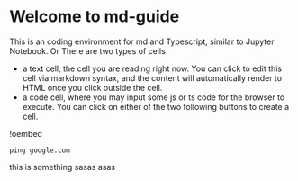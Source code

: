 <!--ea0o3-->
# Welcome to md-guide
 This is an  coding environment for md and Typescript, similar to Jupyter Notebook.
 Or 
There are two types of cells 

 - a text cell, the cell you are reading right now. You can click to edit this cell via markdown syntax, and the content will automatically render to HTML once you click outside the cell. 
 - a code cell, where you may input some js or ts code for the browser to execute. 
You can click on either of the two following buttons to create a cell.

!oembed[](/patches/ea0o3.patch)

```shell id=1oek9 preview
ping google.com
```
<!--21rbb-->
this is something 
sasas
asas
